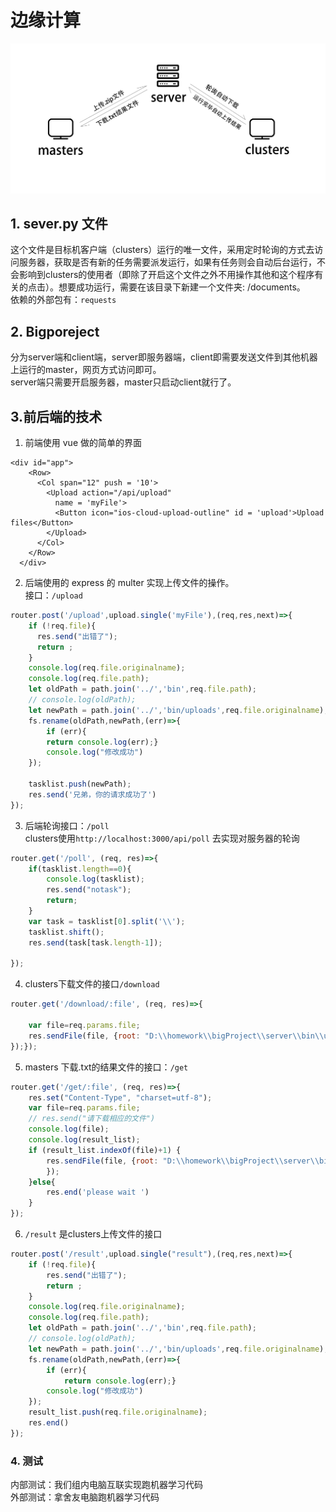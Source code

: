 # 边缘计算

![](./img/explanation.jpg)


## 1. sever.py 文件
这个文件是目标机客户端（clusters）运行的唯一文件，采用定时轮询的方式去访问服务器，获取是否有新的任务需要派发运行，如果有任务则会自动后台运行，不会影响到clusters的使用者（即除了开启这个文件之外不用操作其他和这个程序有关的点击）。想要成功运行，需要在该目录下新建一个文件夹: /documents。  
依赖的外部包有：`requests`

## 2. Bigporeject
分为server端和client端，server即服务器端，client即需要发送文件到其他机器上运行的master，网页方式访问即可。  
server端只需要开启服务器，master只启动client就行了。

## 3.前后端的技术

1. 前端使用 vue 做的简单的界面
```vue
<div id="app">
    <Row>
      <Col span="12" push = '10'>
        <Upload action="/api/upload"
          name = 'myFile'>
          <Button icon="ios-cloud-upload-outline" id = 'upload'>Upload files</Button>
        </Upload>
      </Col>
    </Row>
  </div>
```

2. 后端使用的 express 的 multer 实现上传文件的操作。  
接口：`/upload`
```javascript
router.post('/upload',upload.single('myFile'),(req,res,next)=>{
    if (!req.file){
      res.send("出错了");
      return ;
    }
    console.log(req.file.originalname);
    console.log(req.file.path);
    let oldPath = path.join('../','bin',req.file.path);
    // console.log(oldPath);
    let newPath = path.join('../','bin/uploads',req.file.originalname);
    fs.rename(oldPath,newPath,(err)=>{
        if (err){
        return console.log(err);}
        console.log("修改成功")
    });

    tasklist.push(newPath);
    res.send('兄弟，你的请求成功了')
});
```

3. 后端轮询接口：`/poll`   
clusters使用`http://localhost:3000/api/poll` 去实现对服务器的轮询
```javascript
router.get('/poll', (req, res)=>{
    if(tasklist.length==0){
        console.log(tasklist);
        res.send("notask");
        return;
    }
    var task = tasklist[0].split('\\');
    tasklist.shift();
    res.send(task[task.length-1]);

});
```


4. clusters下载文件的接口`/download`
```javascript
router.get('/download/:file', (req, res)=>{

    var file=req.params.file;
    res.sendFile(file, {root: "D:\\homework\\bigProject\\server\\bin\\uploads\\"}, err => {
});});
```
5. masters 下载.txt的结果文件的接口：`/get`
```javascript
router.get('/get/:file', (req, res)=>{
    res.set("Content-Type", "charset=utf-8");
    var file=req.params.file;
    // res.send("请下载相应的文件")
    console.log(file);
    console.log(result_list);
    if (result_list.indexOf(file)+1) {
        res.sendFile(file, {root: "D:\\homework\\bigProject\\server\\bin\\uploads\\"}, err => {
        });
    }else{
        res.end('please wait ')
    }
});
```

6. `/result` 是clusters上传文件的接口
```javascript
router.post('/result',upload.single("result"),(req,res,next)=>{
    if (!req.file){
        res.send("出错了");
        return ;
    }
    console.log(req.file.originalname);
    console.log(req.file.path);
    let oldPath = path.join('../','bin',req.file.path);
    // console.log(oldPath);
    let newPath = path.join('../','bin/uploads',req.file.originalname);
    fs.rename(oldPath,newPath,(err)=>{
        if (err){
            return console.log(err);}
        console.log("修改成功")
    });
    result_list.push(req.file.originalname);
    res.end()
});
```

### 4. 测试
内部测试：我们组内电脑互联实现跑机器学习代码  
外部测试：拿舍友电脑跑机器学习代码